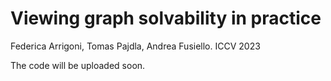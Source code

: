 # Viewing graph solvability in practice 

Federica Arrigoni, Tomas Pajdla, Andrea Fusiello. ICCV 2023

The code will be uploaded soon.
